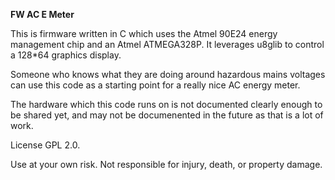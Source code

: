 **FW AC E Meter**

This is firmware written in C which uses the Atmel 90E24 energy management chip
and an Atmel ATMEGA328P. It leverages u8glib to control a 128*64 graphics display.

Someone who knows what they are doing around hazardous mains voltages can use this code
as a starting point for a really nice AC energy meter. 

The hardware which this code runs on is not documented clearly enough to
be shared yet, and may not be documenented in the future as that is a lot
of work.

License GPL 2.0.

Use at your own risk. Not responsible for injury, death, or property damage.


